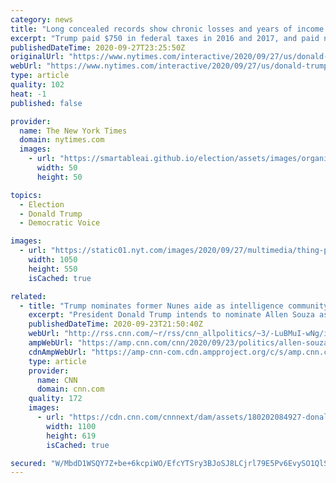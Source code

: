 ```yaml
---
category: news
title: "Long concealed records show chronic losses and years of income tax avoidance for President Trump"
excerpt: "Trump paid $750 in federal taxes in 2016 and 2017, and paid none in 10 of the previous 15 years."
publishedDateTime: 2020-09-27T23:25:50Z
originalUrl: "https://www.nytimes.com/interactive/2020/09/27/us/donald-trump-taxes.html"
webUrl: "https://www.nytimes.com/interactive/2020/09/27/us/donald-trump-taxes.html"
type: article
quality: 102
heat: -1
published: false

provider:
  name: The New York Times
  domain: nytimes.com
  images:
    - url: "https://smartableai.github.io/election/assets/images/organizations/nytimes.com-50x50.jpg"
      width: 50
      height: 50

topics:
  - Election
  - Donald Trump
  - Democratic Voice

images:
  - url: "https://static01.nyt.com/images/2020/09/27/multimedia/thing-promo/thing-promo-facebookJumbo.jpg"
    width: 1050
    height: 550
    isCached: true

related:
  - title: "Trump nominates former Nunes aide as intelligence community inspector general"
    excerpt: "President Donald Trump intends to nominate Allen Souza as the next inspector general for the intel community after firing the previous inspector general, Michael Atkinson, in April.\n    \n"
    publishedDateTime: 2020-09-23T21:50:40Z
    webUrl: "http://rss.cnn.com/~r/rss/cnn_allpolitics/~3/-LuBMuI-wNg/index.html"
    ampWebUrl: "https://amp.cnn.com/cnn/2020/09/23/politics/allen-souza-inspector-general-intelligence-community/index.html"
    cdnAmpWebUrl: "https://amp-cnn-com.cdn.ampproject.org/c/s/amp.cnn.com/cnn/2020/09/23/politics/allen-souza-inspector-general-intelligence-community/index.html"
    type: article
    provider:
      name: CNN
      domain: cnn.com
    quality: 172
    images:
      - url: "https://cdn.cnn.com/cnnnext/dam/assets/180202084927-donald-trump-returns-to-white-house-02-01-2018-super-tease.jpg"
        width: 1100
        height: 619
        isCached: true

secured: "W/MbdD1WSQY7Z+be+6kcpiWO/EfcYTSry3BJoSJ8LCjrl79E5Pv6EvySO1QlSl1Llh1qwA6GbJWTQ3Gc5elzmJ+i2EREye0/hjzG0HXLa60beb64dbN5zNULA1YWJ+N12IPWhhhCKOktih4dERcHK3nvqUWudvO14x9C/ZrbtJfm2KzDsRLQRZzYlE0BnrRBiun0fMFxeM2OzR04KYEbLOHINRJ48OQowg9WHMmDvou4hOHrWPN5GMIeZqckn7VBX6chKy6+KL+L1VucNzIl4zeDLzr/jva9b0AcRF9L2H8bYdfBl+d3JrdYySSGkUvlpnRuj2iBmIlOIQLTDlx/eC/9UtQAEaeurY4ePXldivg=;FNzppyki7SGwfl37yzrypQ=="
---
```


